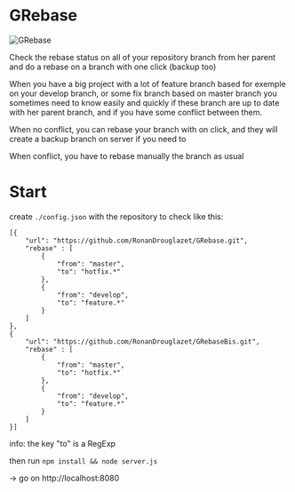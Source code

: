 GRebase
=======

![GRebase](https://imagizer.imageshack.us/v2/1440x801q90/r/674/efed2a.png)

Check the rebase status on all of your repository branch from her parent and do a rebase on a branch with one click (backup too) 


When you have a big project with a lot of feature branch based for exemple on your develop branch, or some fix branch based on master branch
you sometimes need to know easily and quickly if these branch are up to date with her parent branch, and if you have some conflict between them. 

When no conflict, you can rebase your branch with on click, and they will create a backup branch on server if you need to 

When conflict, you have to rebase manually the branch as usual

Start
=======

create `./config.json` with the repository to check like this:

    [{
        "url": "https://github.com/RonanDrouglazet/GRebase.git",
        "rebase" : [
            {
                "from": "master",
                "to": "hotfix.*"
            },
            {
                "from": "develop",
                "to": "feature.*"
            }
        ]
    },
    {
        "url": "https://github.com/RonanDrouglazet/GRebaseBis.git",
        "rebase" : [
            {
                "from": "master",
                "to": "hotfix.*"
            },
            {
                "from": "develop",
                "to": "feature.*"
            }
        ]
    }]

info: the key "to" is a RegExp

then run `npm install && node server.js`

-> go on http://localhost:8080
